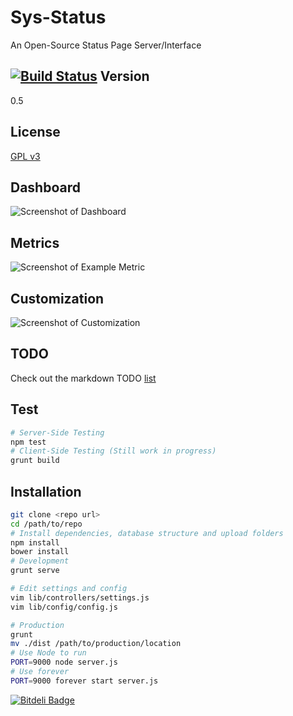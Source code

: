 Sys-Status
==========

An Open-Source Status Page Server/Interface

[![Build Status](https://travis-ci.org/brutalhonesty/sys-status.js.svg?branch=master)](https://travis-ci.org/brutalhonesty/sys-status.js)
Version
-------
0.5

License
-------
[GPL v3](https://tldrlegal.com/license/gnu-general-public-license-v3-(gpl-3))


Dashboard
---------
![Screenshot of Dashboard](http://i.imgur.com/KpWhhC7.png)

Metrics
-------
![Screenshot of Example Metric](http://i.imgur.com/RFFJj8o.png)

Customization
--------------
![Screenshot of Customization](http://i.imgur.com/jo0BnFO.png)


TODO
----
Check out the markdown TODO [list](TODO.md)

Test
----
```bash
# Server-Side Testing
npm test
# Client-Side Testing (Still work in progress)
grunt build
```

Installation
------------

```bash
git clone <repo url>
cd /path/to/repo
# Install dependencies, database structure and upload folders
npm install
bower install
# Development
grunt serve

# Edit settings and config
vim lib/controllers/settings.js
vim lib/config/config.js

# Production
grunt
mv ./dist /path/to/production/location
# Use Node to run
PORT=9000 node server.js
# Use forever
PORT=9000 forever start server.js
```

[![Bitdeli Badge](https://d2weczhvl823v0.cloudfront.net/brutalhonesty/sys-status.js/trend.png)](https://bitdeli.com/free "Bitdeli Badge")

